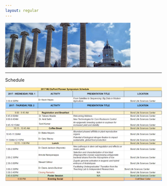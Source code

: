```yaml
---
layout: regular
---
```


<img src="/img/column3.jpg" style="max-width:80%"/> 

<hr style="clear: both;" />

Schedule

<img src="/img/schedule2.PNG" style="max-width:100%"/>
